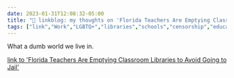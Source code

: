 ---date: 2023-01-31T12:08:32-05:00title: "🔗 linkblog: my thoughts on 'Florida Teachers Are Emptying Classroom Libraries to Avoid Going to Jail'"tags: ["link","Work","LGBTQ+","libraries","schools","censorship","education"]---What a dumb world we live in.   [link to 'Florida Teachers Are Emptying Classroom Libraries to Avoid Going to Jail'](https://www.vice.com/en/article/bvmq54/florida-teachers-are-removing-classroom-libraries-to-avoid-going-to-jail)